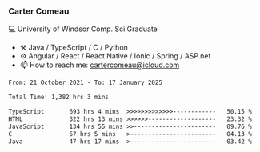 ### Carter Comeau

💻 University of Windsor Comp. Sci Graduate

- ⚒️ Java / TypeScript / C / Python
- ⚙️ Angular / React / React Native / Ionic / Spring / ASP.net
- 📫 How to reach me: cartercomeau@icloud.com

<!--START_SECTION:waka-->

```txt
From: 21 October 2021 - To: 17 January 2025

Total Time: 1,382 hrs 3 mins

TypeScript       693 hrs 4 mins  >>>>>>>>>>>>>------------   50.15 %
HTML             322 hrs 13 mins >>>>>>-------------------   23.32 %
JavaScript       134 hrs 55 mins >>-----------------------   09.76 %
C                57 hrs 5 mins   >------------------------   04.13 %
Java             47 hrs 17 mins  >------------------------   03.42 %
```

<!--END_SECTION:waka-->
